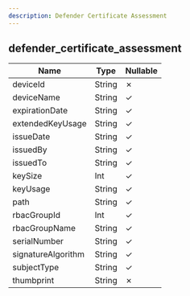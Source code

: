 ```yaml
---
description: Defender Certificate Assessment
---
```

defender_certificate_assessment
-------------------------------

| **Name**           | **Type** | **Nullable** |
| ------------------ | -------- | ------------ |
| deviceId           | String   | &cross;      |
| deviceName         | String   | &check;      |
| expirationDate     | String   | &check;      |
| extendedKeyUsage   | String   | &check;      |
| issueDate          | String   | &check;      |
| issuedBy           | String   | &check;      |
| issuedTo           | String   | &check;      |
| keySize            | Int      | &check;      |
| keyUsage           | String   | &check;      |
| path               | String   | &check;      |
| rbacGroupId        | Int      | &check;      |
| rbacGroupName      | String   | &check;      |
| serialNumber       | String   | &check;      |
| signatureAlgorithm | String   | &check;      |
| subjectType        | String   | &check;      |
| thumbprint         | String   | &cross;      |
